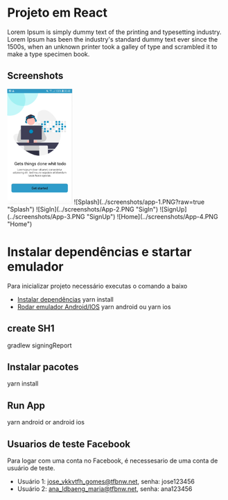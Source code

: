 # Projeto em React

Lorem Ipsum is simply dummy text of the printing and typesetting industry. Lorem Ipsum has been the industry's standard dummy text ever since the 1500s, when an unknown printer took a galley of type and scrambled it to make a type specimen book.

## Screenshots
<img src="../screenshots/app-1.PNG" width="150" title="hover text">
![Splash](../screenshots/app-1.PNG?raw=true "Splash")
![SigIn](../screenshots/App-2.PNG "SigIn")
![SignUp](../screenshots/App-3.PNG "SignUp")
![Home](../screenshots/App-4.PNG "Home")

# Instalar dependências e startar emulador 

Para inicializar projeto  necessário executas o comando a baixo

- [Instalar dependências](https://classic.yarnpkg.com/lang/en/docs/install/#windows-stable) yarn install
- [Rodar emulador Android/IOS](https://yarnpkg.com/package/android-versions) yarn android ou yarn ios


## create SH1
gradlew signingReport

## Instalar pacotes

yarn install

## Run App

yarn android or android ios

## Usuarios de teste Facebook

Para logar com uma conta no Facebook, é necessesario de uma conta de usuário de teste.
- Usuário 1: jose_vkkvtfh_gomes@tfbnw.net, senha: jose123456	 
- Usuário 2: ana_ldbaeng_maria@tfbnw.net, senha: ana123456
